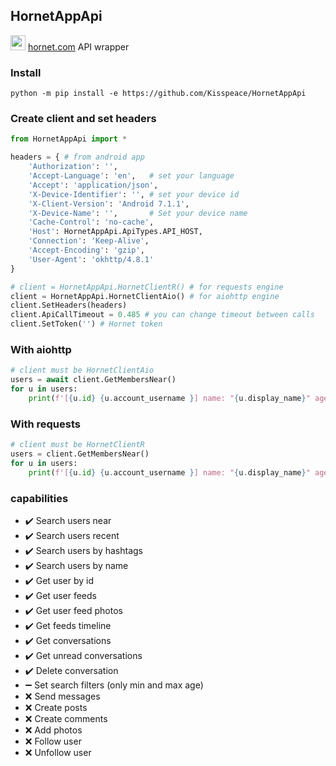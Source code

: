 ## HornetAppApi
<img src="https://hornet.com/assets/images/favicon.ico" height="24"> [hornet.com](https://hornet.com) API wrapper

### Install
```shell
python -m pip install -e https://github.com/Kisspeace/HornetAppApi
```
### Create client and set headers
```python
from HornetAppApi import *

headers = { # from android app
    'Authorization': '',
    'Accept-Language': 'en',   # set your language
    'Accept': 'application/json',
    'X-Device-Identifier': '', # set your device id
    'X-Client-Version': 'Android 7.1.1',
    'X-Device-Name': '',       # Set your device name
    'Cache-Control': 'no-cache',
    'Host': HornetAppApi.ApiTypes.API_HOST,
    'Connection': 'Keep-Alive',
    'Accept-Encoding': 'gzip',
    'User-Agent': 'okhttp/4.8.1'
}

# client = HornetAppApi.HornetClientR() # for requests engine
client = HornetAppApi.HornetClientAio() # for aiohttp engine
client.SetHeaders(headers)
client.ApiCallTimeout = 0.485 # you can change timeout between calls
client.SetToken('') # Hornet token
```
### With aiohttp
```python
# client must be HornetClientAio
users = await client.GetMembersNear()
for u in users:
    print(f'[{u.id} {u.account_username }] name: "{u.display_name}" age: {u.age}')
```

### With requests
```python
# client must be HornetClientR
users = client.GetMembersNear()
for u in users:
    print(f'[{u.id} {u.account_username }] name: "{u.display_name}" age: {u.age}')
```

### capabilities
* ✔️ Search users near
* ✔️ Search users recent
* ✔️ Search users by hashtags
* ✔️ Search users by name
* ✔️ Get user by id
* ✔️ Get user feeds
* ✔️ Get user feed photos
* ✔️ Get feeds timeline
* ✔️ Get conversations
* ✔️ Get unread conversations
* ✔️ Delete conversation
* ➖ Set search filters (only min and max age)
* ❌ Send messages
* ❌ Create posts
* ❌ Create comments
* ❌ Add photos
* ❌ Follow user
* ❌ Unfollow user

